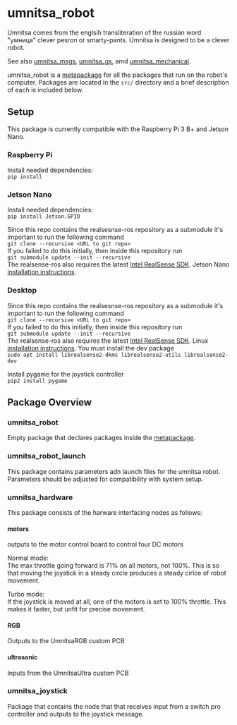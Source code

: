 # umnitsa_robot
Umnitsa comes from the englsih transliteration of the russian word "умница" clever pesron or smarty-pants.
Umnitsa is designed to be a clever robot.  
  
See also [umnitsa_msgs](https://github.com/betaBison/umnitsa_msgs), [umnitsa_gs](https://github.com/betaBison/umnitsa_gs), amd [umnitsa_mechanical](https://github.com/betaBison/umnitsa_mechanical).
  
umnitsa_robot is a [metapackage](http://wiki.ros.org/catkin/package.xml#Metapackages) for all the packages that run on the robot's computer. Packages are located in the `src/` directory and a brief description of each is included below.

## Setup
This package is currently compatible with the Raspberry Pi 3 B+ and Jetson Nano.
   
### Raspberry Pi
Install needed dependencies:  
`pip install`

### Jetson Nano
Install needed dependencies:  
`pip install Jetson.GPIO`

Since this repo contains the realsesnse-ros repository as a submodule it's important to run the following command  
`git clone --recursive <URL to git repo>`  
If you failed to do this initially, then inside this repository run  
`git submodule update --init --recursive`  
The realsense-ros also requires the latest [Intel RealSense SDK](https://github.com/IntelRealSense/librealsense/releases). Jetson Nano [installation instructions](https://github.com/JetsonHacksNano/installLibrealsense).

### Desktop
Since this repo contains the realsesnse-ros repository as a submodule it's important to run the following command  
`git clone --recursive <URL to git repo>`  
If you failed to do this initially, then inside this repository run  
`git submodule update --init --recursive`  
The realsense-ros also requires the latest [Intel RealSense SDK](https://github.com/IntelRealSense/librealsense/releases). Linux [installation instructions](https://github.com/IntelRealSense/librealsense/blob/master/doc/distribution_linux.md). You must install the dev package  
`sudo apt install librealsense2-dkms librealsense2-utils librealsense2-dev`   
   
Install pygame for the joystick controller  
`pip2 install pygame`



## Package Overview
### umnitsa_robot
Empty package that declares packages inside the [metapackage](http://wiki.ros.org/catkin/package.xml#Metapackages).

### umnitsa_robot_launch
This package contains parameters adn launch files for the umnitsa robot. Parameters should be adjusted for compatibility with system setup.

### umnitsa_hardware
This package consists of the harware interfacing nodes as follows:
#### motors
outputs to the motor control board to control four DC motors  

Normal mode:  
The max throttle going forward is 71% on all motors, not 100%. This is so that moving the joystick in a steady
circle produces a steady cirlce of robot movement.  

Turbo mode:  
If the joystick is moved at all, one of the motors is set to 100% throttle. This makes it faster, but unfit for precise movement.

#### RGB
Outputs to the UmnitsaRGB custom PCB  

#### ultrasonic
Inputs from the UmnitsaUltra custom PCB

### umnitsa_joystick
Package that contains the node that that receives input from a switch pro controller and outputs to the joystick message.
